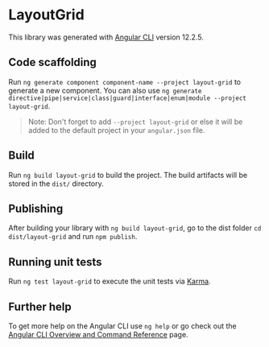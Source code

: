 # LayoutGrid

This library was generated with [Angular CLI](https://github.com/angular/angular-cli) version 12.2.5.

## Code scaffolding

Run `ng generate component component-name --project layout-grid` to generate a new component. You can also use `ng generate directive|pipe|service|class|guard|interface|enum|module --project layout-grid`.
> Note: Don't forget to add `--project layout-grid` or else it will be added to the default project in your `angular.json` file. 

## Build

Run `ng build layout-grid` to build the project. The build artifacts will be stored in the `dist/` directory.

## Publishing

After building your library with `ng build layout-grid`, go to the dist folder `cd dist/layout-grid` and run `npm publish`.

## Running unit tests

Run `ng test layout-grid` to execute the unit tests via [Karma](https://karma-runner.github.io).

## Further help

To get more help on the Angular CLI use `ng help` or go check out the [Angular CLI Overview and Command Reference](https://angular.io/cli) page.
